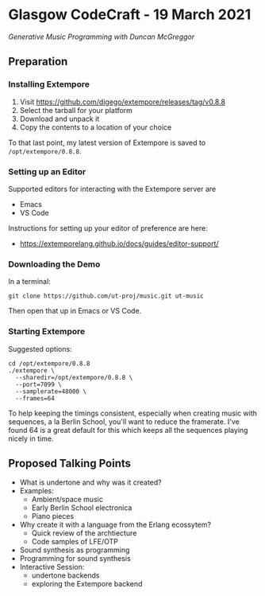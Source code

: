 # Glasgow CodeCraft - 19 March 2021

*Generative Music Programming with Duncan McGreggor*

## Preparation

### Installing Extempore

1. Visit https://github.com/digego/extempore/releases/tag/v0.8.8
1. Select the tarball for your platform
1. Download and unpack it
1. Copy the contents to a location of your choice

To that last point, my latest version of Extempore is saved to
`/opt/extempore/0.8.8`.

### Setting up an Editor

Supported editors for interacting with the Extempore server are

* Emacs
* VS Code

Instructions for setting up your editor of preference are here:

* https://extemporelang.github.io/docs/guides/editor-support/

### Downloading the Demo

In a terminal:

``` shell
git clone https://github.com/ut-proj/music.git ut-music
```

Then open that up in Emacs or VS Code.

### Starting Extempore

Suggested options:

``` shell
cd /opt/extempore/0.8.8
./extempore \
  --sharedir=/opt/extempore/0.8.8 \
  --port=7099 \
  --samplerate=48000 \
  --frames=64
```

To help keeping the timings consistent, especially when creating
music with sequences, a la Berlin School, you'll want to reduce
the framerate. I've found 64 is a great default for this which
keeps all the sequences playing nicely in time.


## Proposed Talking Points

* What is undertone and why was it created?
* Examples:
  * Ambient/space music
  * Early Berlin School electronica
  * Piano pieces
* Why create it with a language from the Erlang ecossytem?
  * Quick review of the archtiecture
  * Code samples of LFE/OTP
* Sound synthesis as programming
* Programming for sound synthesis
* Interactive Session:
  * undertone backends
  * exploring the Extempore backend
